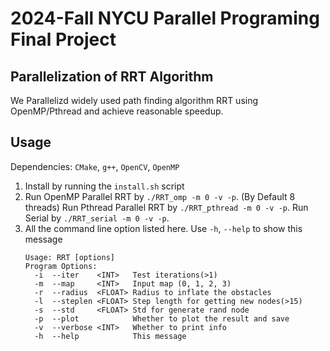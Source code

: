 # 2024-Fall NYCU Parallel Programing Final Project

## Parallelization of RRT Algorithm
We Parallelizd widely used path finding algorithm RRT using OpenMP/Pthread and achieve reasonable speedup.

## Usage
Dependencies: `CMake`, `g++`, `OpenCV`, `OpenMP`
1.  Install by running the `install.sh` script
2.  Run OpenMP Parallel RRT by `./RRT_omp -m 0 -v -p`. (By Default 8 threads)
    Run Pthread Parallel RRT by `./RRT_pthread -m 0 -v -p`.
    Run Serial by `./RRT_serial -m 0 -v -p`. 
3.  All the command line option listed here. Use `-h`, `--help` to show this message
    ```
    Usage: RRT [options]
    Program Options:
      -i  --iter    <INT>   Test iterations(>1)
      -m  --map     <INT>   Input map (0, 1, 2, 3)
      -r  --radius  <FLOAT> Radius to inflate the obstacles
      -l  --steplen <FLOAT> Step length for getting new nodes(>15)
      -s  --std     <FLOAT> Std for generate rand node
      -p  --plot            Whether to plot the result and save
      -v  --verbose <INT>   Whether to print info
      -h  --help            This message
    ```